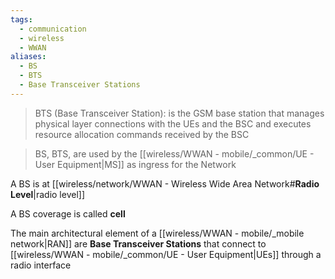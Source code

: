 ```yaml
---
tags:
  - communication
  - wireless
  - WWAN
aliases:
  - BS
  - BTS
  - Base Transceiver Stations
---
```

>BTS (Base Transceiver Station): is the GSM base station that manages physical layer connections with the UEs and the BSC and executes resource allocation commands received by the BSC

> BS, BTS, are used by the [[wireless/WWAN - mobile/_common/UE - User Equipment|MS]] as ingress for the Network 

A BS is at [[wireless/network/WWAN - Wireless Wide Area Network#**Radio Level**|radio level]]


A BS coverage is called **cell** 

The main architectural element of a [[wireless/WWAN - mobile/_mobile network|RAN]] are **Base Transceiver Stations** that connect to [[wireless/WWAN - mobile/_common/UE - User Equipment|UEs]] through a radio interface




